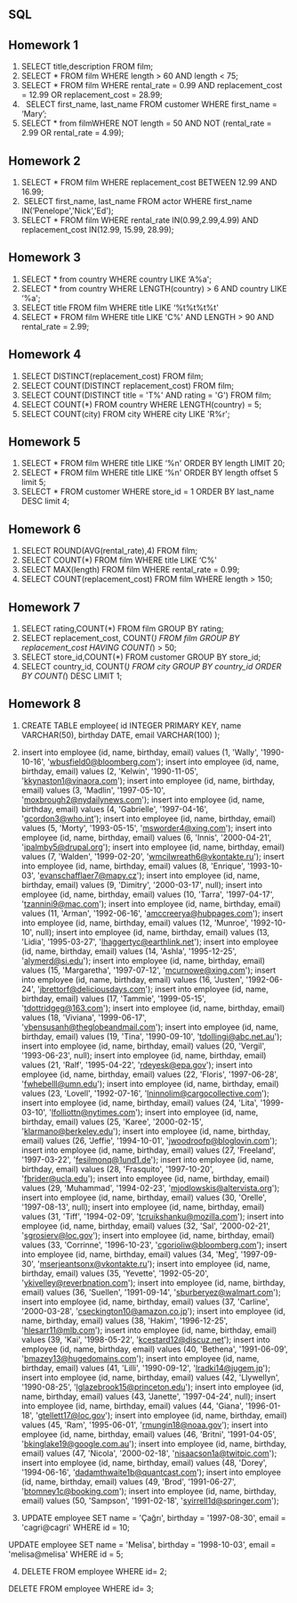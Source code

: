 ## SQL 

## Homework 1 

1) SELECT title,description FROM film; 
2) SELECT * FROM film WHERE length > 60 AND length < 75;  
3) SELECT * FROM film WHERE rental_rate = 0.99 AND replacement_cost = 12.99 OR replacement_cost = 28.99; 
4)   SELECT first_name, last_name FROM customer WHERE first_name = ‘Mary’;  
5) SELECT * from filmWHERE NOT length = 50 AND NOT (rental_rate = 2.99 OR rental_rate = 4.99);

## Homework 2 

1) SELECT * FROM film WHERE replacement_cost BETWEEN 12.99 AND 16.99;
2)  SELECT first_name, last_name FROM actor WHERE first_name IN(‘Penelope','Nick','Ed');
3) SELECT * FROM film WHERE rental_rate IN(0.99,2.99,4.99) AND replacement_cost IN(12.99, 15.99, 28.99);

## Homework 3

1) SELECT * from country WHERE country LIKE ‘A%a';
2) SELECT * from country WHERE LENGTH(country) > 6 AND country LIKE ‘%a';
3) SELECT title FROM film WHERE title LIKE ‘%t%t%t%t'
4) SELECT * FROM film WHERE title LIKE 'C%' AND LENGTH > 90 AND rental_rate = 2.99;

## Homework 4

1) SELECT DISTINCT(replacement_cost) FROM film;
2) SELECT COUNT(DISTINCT replacement_cost) FROM film;
3) SELECT COUNT(DISTINCT title = 'T%' AND rating = 'G') FROM film;
4) SELECT COUNT(*) FROM country WHERE LENGTH(country) = 5;
5) SELECT COUNT(city) FROM city WHERE city LIKE 'R%r';

## Homework 5
1) SELECT * FROM film WHERE title LIKE ‘%n' ORDER BY length LIMIT 20;
2) SELECT * FROM film WHERE title LIKE ‘%n' ORDER BY length offset 5 limit 5;
3) SELECT * FROM customer WHERE store_id = 1 ORDER BY last_name DESC limit 4;

## Homework 6
1) SELECT ROUND(AVG(rental_rate),4) FROM film;
2) SELECT COUNT(*) FROM film WHERE title LIKE ‘C%'
3) SELECT MAX(length) FROM film WHERE rental_rate = 0.99;
4) SELECT COUNT(replacement_cost) FROM film WHERE length > 150;

## Homework 7
1) SELECT rating,COUNT(*) FROM film GROUP BY rating;
2) SELECT replacement_cost, COUNT(*) FROM film GROUP BY replacement_cost  HAVING COUNT(*) > 50;
3) SELECT store_id,COUNT(*) FROM customer GROUP BY store_id;
4) SELECT country_id, COUNT(*) FROM city GROUP BY country_id ORDER BY COUNT(*) DESC LIMIT 1;

## Homework 8

1) CREATE TABLE employee(
	id INTEGER PRIMARY KEY, 
	name VARCHAR(50), 
	birthday DATE, 
	email VARCHAR(100)
);

2) insert into employee (id, name, birthday, email) values (1, 'Wally', '1990-10-16', 'wbusfield0@bloomberg.com');
insert into employee (id, name, birthday, email) values (2, 'Kelwin', '1990-11-05', 'kkynaston1@vinaora.com');
insert into employee (id, name, birthday, email) values (3, 'Madlin', '1997-05-10', 'moxbrough2@nydailynews.com');
insert into employee (id, name, birthday, email) values (4, 'Gabrielle', '1997-04-16', 'gcordon3@who.int');
insert into employee (id, name, birthday, email) values (5, 'Morty', '1993-05-15', 'msworder4@xing.com');
insert into employee (id, name, birthday, email) values (6, 'Innis', '2000-04-21', 'ipalmby5@drupal.org');
insert into employee (id, name, birthday, email) values (7, 'Walden', '1999-02-20', 'wmcilwreath6@vkontakte.ru');
insert into employee (id, name, birthday, email) values (8, 'Enrique', '1993-10-03', 'evanschafflaer7@mapy.cz');
insert into employee (id, name, birthday, email) values (9, 'Dimitry', '2000-03-17', null);
insert into employee (id, name, birthday, email) values (10, 'Tarra', '1997-04-17', 'tzannini9@mac.com');
insert into employee (id, name, birthday, email) values (11, 'Arman', '1992-06-16', 'amccreerya@hubpages.com');
insert into employee (id, name, birthday, email) values (12, 'Munroe', '1992-10-10', null);
insert into employee (id, name, birthday, email) values (13, 'Lidia', '1995-03-27', 'lhaggertyc@earthlink.net');
insert into employee (id, name, birthday, email) values (14, 'Ashla', '1995-12-25', 'alymerd@si.edu');
insert into employee (id, name, birthday, email) values (15, 'Margaretha', '1997-07-12', 'mcurnowe@xing.com');
insert into employee (id, name, birthday, email) values (16, 'Justen', '1992-06-24', 'jbrettorf@deliciousdays.com');
insert into employee (id, name, birthday, email) values (17, 'Tammie', '1999-05-15', 'tdottridgeg@163.com');
insert into employee (id, name, birthday, email) values (18, 'Viviana', '1999-06-17', 'vbensusanh@theglobeandmail.com');
insert into employee (id, name, birthday, email) values (19, 'Tina', '1990-09-10', 'tdollingi@abc.net.au');
insert into employee (id, name, birthday, email) values (20, 'Vergil', '1993-06-23', null);
insert into employee (id, name, birthday, email) values (21, 'Ralf', '1995-04-22', 'rdeyesk@epa.gov');
insert into employee (id, name, birthday, email) values (22, 'Floris', '1997-06-28', 'fwhebelll@umn.edu');
insert into employee (id, name, birthday, email) values (23, 'Lovell', '1992-07-16', 'lninnolim@cargocollective.com');
insert into employee (id, name, birthday, email) values (24, 'Lita', '1999-03-10', 'lfolliottn@nytimes.com');
insert into employee (id, name, birthday, email) values (25, 'Karee', '2000-02-15', 'klarmano@berkeley.edu');
insert into employee (id, name, birthday, email) values (26, 'Jeffie', '1994-10-01', 'jwoodroofp@bloglovin.com');
insert into employee (id, name, birthday, email) values (27, 'Freeland', '1997-03-22', 'fesilmonq@1und1.de');
insert into employee (id, name, birthday, email) values (28, 'Frasquito', '1997-10-20', 'fbrider@ucla.edu');
insert into employee (id, name, birthday, email) values (29, 'Muhammad', '1994-02-23', 'mjodlowskis@altervista.org');
insert into employee (id, name, birthday, email) values (30, 'Orelle', '1997-08-13', null);
insert into employee (id, name, birthday, email) values (31, 'Tiff', '1994-02-09', 'tcruikshanku@mozilla.com');
insert into employee (id, name, birthday, email) values (32, 'Sal', '2000-02-21', 'sgrosierv@loc.gov');
insert into employee (id, name, birthday, email) values (33, 'Corrinne', '1996-10-23', 'cgorioliw@bloomberg.com');
insert into employee (id, name, birthday, email) values (34, 'Meg', '1997-09-30', 'mserjeantsonx@vkontakte.ru');
insert into employee (id, name, birthday, email) values (35, 'Yevette', '1992-05-20', 'ykivelley@reverbnation.com');
insert into employee (id, name, birthday, email) values (36, 'Suellen', '1991-09-14', 'sburberyez@walmart.com');
insert into employee (id, name, birthday, email) values (37, 'Carline', '2000-03-28', 'cseckington10@amazon.co.jp');
insert into employee (id, name, birthday, email) values (38, 'Hakim', '1996-12-25', 'hlesarr11@mlb.com');
insert into employee (id, name, birthday, email) values (39, 'Kai', '1998-05-22', 'kcestard12@discuz.net');
insert into employee (id, name, birthday, email) values (40, 'Bethena', '1991-06-09', 'bmazey13@hugedomains.com');
insert into employee (id, name, birthday, email) values (41, 'Lilli', '1990-09-12', 'lradki14@jugem.jp');
insert into employee (id, name, birthday, email) values (42, 'Llywellyn', '1990-08-25', 'lglazebrook15@princeton.edu');
insert into employee (id, name, birthday, email) values (43, 'Janette', '1997-04-24', null);
insert into employee (id, name, birthday, email) values (44, 'Giana', '1996-01-18', 'gtellett17@loc.gov');
insert into employee (id, name, birthday, email) values (45, 'Ram', '1995-06-01', 'rmungin18@noaa.gov');
insert into employee (id, name, birthday, email) values (46, 'Britni', '1991-04-05', 'bkinglake19@google.com.au');
insert into employee (id, name, birthday, email) values (47, 'Nicola', '2000-02-18', 'nisaacson1a@twitpic.com');
insert into employee (id, name, birthday, email) values (48, 'Dorey', '1994-06-16', 'dadamthwaite1b@quantcast.com');
insert into employee (id, name, birthday, email) values (49, 'Brod', '1991-06-27', 'btomney1c@booking.com');
insert into employee (id, name, birthday, email) values (50, 'Sampson', '1991-02-18', 'syirrell1d@springer.com');
  

3) UPDATE employee
SET name = 'Çağrı',
	birthday = '1997-08-30',
	email = 'cagri@cagri'
WHERE id = 10;

UPDATE employee
SET name = 'Melisa',
	birthday = '1998-10-03',
	email = 'melisa@melisa'
WHERE id = 5;	

4) DELETE FROM employee
WHERE id= 2;

DELETE FROM employee
WHERE id= 3;
